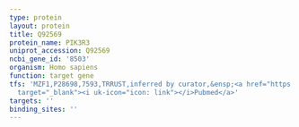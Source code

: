 ```yaml
---
type: protein
layout: protein
title: Q92569
protein_name: PIK3R3
uniprot_accession: Q92569
ncbi_gene_id: '8503'
organism: Homo sapiens
function: target gene
tfs: 'MZF1,P28698,7593,TRRUST,inferred by curator,&ensp;<a href="https://www.ncbi.nlm.nih.gov/pubmed/?term=23509792%5Buid%5D"
  target="_blank"><i uk-icon="icon: link"></i>Pubmed</a>'
targets: ''
binding_sites: ''
---
```

